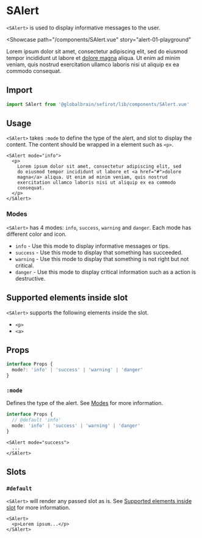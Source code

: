 <script setup lang="ts">
import SAlert from 'sefirot/components/SAlert.vue'
</script>

# SAlert <Badge text="3.8.0" />

`<SAlert>` is used to display informative messages to the user.

<Showcase
  path="/components/SAlert.vue"
  story="alert-01-playground"
>
  <SAlert mode="info">
    <p>Lorem ipsum dolor sit amet, consectetur adipiscing elit, sed do eiusmod tempor incididunt ut labore et <a href="#">dolore magna</a> aliqua. Ut enim ad minim veniam, quis nostrud exercitation ullamco laboris nisi ut aliquip ex ea commodo consequat.</p>
  </SAlert>
</Showcase>

## Import

```ts
import SAlert from '@globalbrain/sefirot/lib/components/SAlert.vue'
```

## Usage

`<SAlert>` takes `:mode` to define the type of the alert, and slot to display the content. The content should be wrapped in a element such as `<p>`.

```vue-html
<SAlert mode="info">
  <p>
    Lorem ipsum dolor sit amet, consectetur adipiscing elit, sed
    do eiusmod tempor incididunt ut labore et <a href="#">dolore
    magna</a> aliqua. Ut enim ad minim veniam, quis nostrud
    exercitation ullamco laboris nisi ut aliquip ex ea commodo
    consequat.
  </p>
</SAlert>
```

### Modes

`<SAlert>` has 4 modes: `info`, `success`, `warning` and `danger`. Each mode has different color and icon.

- `info` - Use this mode to display informative messages or tips.
- `success` - Use this mode to display that something has succeeded.
- `warning` - Use this mode to display that something is not right but not critical.
- `danger` - Use this mode to display critical information such as a action is destructive.

## Supported elements inside slot

`<SAlert>` supports the following elements inside the slot.

- `<p>`
- `<a>`

## Props

```ts
interface Props {
  mode?: 'info' | 'success' | 'warning' | 'danger'
}
```

### `:mode`

Defines the type of the alert. See [Modes](#modes) for more information.

```ts
interface Props {
  // @default 'info'
  mode: 'info' | 'success' | 'warning' | 'danger'
}
```

```vue-html
<SAlert mode="success">
  ...
</SAlert>
```

## Slots

### `#default`

`<SAlert>` will render any passed slot as is. See [Supported elements inside slot](#supported-elements-inside-slot) for more information.

```vue-html
<SAlert>
  <p>Lorem ipsum...</p>
</SAlert>
```
